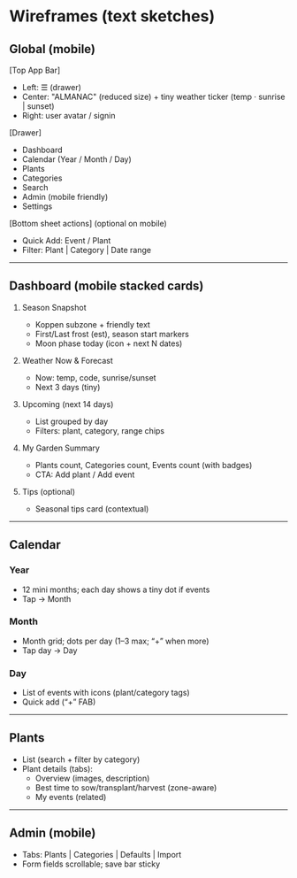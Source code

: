 # Wireframes (text sketches)

## Global (mobile)

[Top App Bar]

- Left: ☰ (drawer)
- Center: "ALMANAC" (reduced size) + tiny weather ticker (temp · sunrise | sunset)
- Right: user avatar / signin

[Drawer]

- Dashboard
- Calendar (Year / Month / Day)
- Plants
- Categories
- Search
- Admin (mobile friendly)
- Settings

[Bottom sheet actions] (optional on mobile)

- Quick Add: Event / Plant
- Filter: Plant | Category | Date range

---

## Dashboard (mobile stacked cards)

1. Season Snapshot

   - Koppen subzone + friendly text
   - First/Last frost (est), season start markers
   - Moon phase today (icon + next N dates)

2. Weather Now & Forecast

   - Now: temp, code, sunrise/sunset
   - Next 3 days (tiny)

3. Upcoming (next 14 days)

   - List grouped by day
   - Filters: plant, category, range chips

4. My Garden Summary

   - Plants count, Categories count, Events count (with badges)
   - CTA: Add plant / Add event

5. Tips (optional)
   - Seasonal tips card (contextual)

---

## Calendar

### Year

- 12 mini months; each day shows a tiny dot if events
- Tap → Month

### Month

- Month grid; dots per day (1–3 max; “+” when more)
- Tap day → Day

### Day

- List of events with icons (plant/category tags)
- Quick add (“+” FAB)

---

## Plants

- List (search + filter by category)
- Plant details (tabs):
  - Overview (images, description)
  - Best time to sow/transplant/harvest (zone-aware)
  - My events (related)

---

## Admin (mobile)

- Tabs: Plants | Categories | Defaults | Import
- Form fields scrollable; save bar sticky
